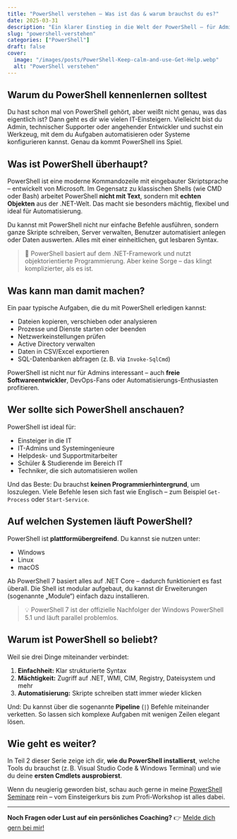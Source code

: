 ```yaml
---
title: "PowerShell verstehen – Was ist das & warum brauchst du es?"
date: 2025-03-31
description: "Ein klarer Einstieg in die Welt der PowerShell – für Admins, IT-Interessierte und Einsteiger, die wissen wollen, was hinter der mächtigen Shell steckt."
slug: "powershell-verstehen"
categories: ["PowerShell"]
draft: false
cover:
  image: "/images/posts/PowerShell-Keep-calm-and-use-Get-Help.webp"
  alt: "PowerShell verstehen"  
---
```


## Warum du PowerShell kennenlernen solltest

Du hast schon mal von PowerShell gehört, aber weißt nicht genau, was das eigentlich ist? Dann geht es dir wie vielen IT-Einsteigern. Vielleicht bist du Admin, technischer Supporter oder angehender Entwickler und suchst ein Werkzeug, mit dem du Aufgaben automatisieren oder Systeme konfigurieren kannst. Genau da kommt PowerShell ins Spiel.

## Was ist PowerShell überhaupt?

PowerShell ist eine moderne Kommandozeile mit eingebauter Skriptsprache – entwickelt von Microsoft. Im Gegensatz zu klassischen Shells (wie CMD oder Bash) arbeitet PowerShell **nicht mit Text**, sondern mit **echten Objekten** aus der .NET-Welt. Das macht sie besonders mächtig, flexibel und ideal für Automatisierung.

Du kannst mit PowerShell nicht nur einfache Befehle ausführen, sondern ganze Skripte schreiben, Server verwalten, Benutzer automatisiert anlegen oder Daten auswerten. Alles mit einer einheitlichen, gut lesbaren Syntax.

> 🔎 PowerShell basiert auf dem .NET-Framework und nutzt objektorientierte Programmierung. Aber keine Sorge – das klingt komplizierter, als es ist.

## Was kann man damit machen?

Ein paar typische Aufgaben, die du mit PowerShell erledigen kannst:

- Dateien kopieren, verschieben oder analysieren
- Prozesse und Dienste starten oder beenden
- Netzwerkeinstellungen prüfen
- Active Directory verwalten
- Daten in CSV/Excel exportieren
- SQL-Datenbanken abfragen (z. B. via `Invoke-SqlCmd`)

PowerShell ist nicht nur für Admins interessant – auch **freie Softwareentwickler**, DevOps-Fans oder Automatisierungs-Enthusiasten profitieren.

## Wer sollte sich PowerShell anschauen?

PowerShell ist ideal für:

- Einsteiger in die IT
- IT-Admins und Systemingenieure
- Helpdesk- und Supportmitarbeiter
- Schüler & Studierende im Bereich IT
- Techniker, die sich automatisieren wollen

Und das Beste: Du brauchst **keinen Programmierhintergrund**, um loszulegen. Viele Befehle lesen sich fast wie Englisch – zum Beispiel `Get-Process` oder `Start-Service`.

## Auf welchen Systemen läuft PowerShell?

PowerShell ist **plattformübergreifend**. Du kannst sie nutzen unter:

- Windows
- Linux
- macOS

Ab PowerShell 7 basiert alles auf .NET Core – dadurch funktioniert es fast überall. Die Shell ist modular aufgebaut, du kannst dir Erweiterungen (sogenannte „Module“) einfach dazu installieren.

> 💡 PowerShell 7 ist der offizielle Nachfolger der Windows PowerShell 5.1 und läuft parallel problemlos.

## Warum ist PowerShell so beliebt?

Weil sie drei Dinge miteinander verbindet:

1. **Einfachheit:** Klar strukturierte Syntax
2. **Mächtigkeit:** Zugriff auf .NET, WMI, CIM, Registry, Dateisystem und mehr
3. **Automatisierung:** Skripte schreiben statt immer wieder klicken

Und: Du kannst über die sogenannte **Pipeline** (`|`) Befehle miteinander verketten. So lassen sich komplexe Aufgaben mit wenigen Zeilen elegant lösen.

## Wie geht es weiter?

In Teil 2 dieser Serie zeige ich dir, **wie du PowerShell installierst**, welche Tools du brauchst (z. B. Visual Studio Code & Windows Terminal) und wie du deine **ersten Cmdlets ausprobierst**.

Wenn du neugierig geworden bist, schau auch gerne in meine [PowerShell Seminare](https://attilakrick.com/powershell/powershell-seminare/) rein – vom Einsteigerkurs bis zum Profi-Workshop ist alles dabei.

---

**Noch Fragen oder Lust auf ein persönliches Coaching?**
👉 [Melde dich gern bei mir!](https://attilakrick.com/kontakt)
